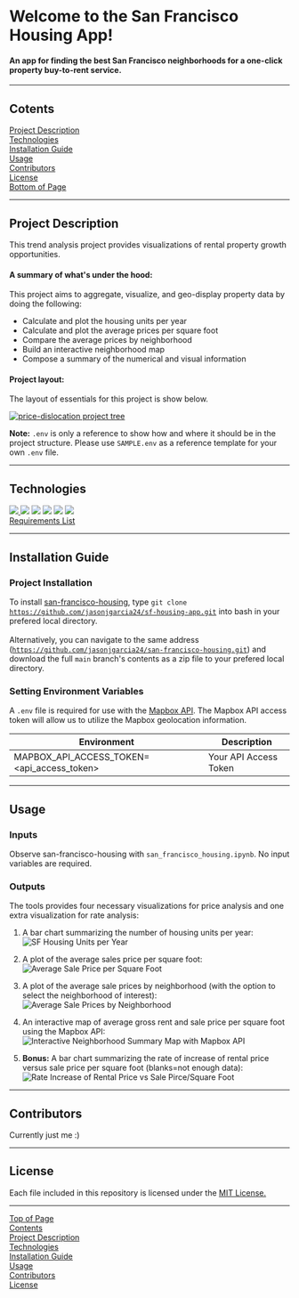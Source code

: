 # <a id="Top-of-Page"> Welcome to the San Francisco Housing App!</a>
#### An app for finding the best San Francisco neighborhoods for a one-click property buy-to-rent service.

***
## <a id="Contents">Cotents</a>
[Project Description](#Project-Description)<br>
[Technologies](#Technologies)<br>
[Installation Guide](#Installation-Guide)<br>
[Usage](#Usage)<br>
[Contributors](#Contributors)<br>
[License](#License)<br>
[Bottom of Page](#Bottom-of-Page)<br>

***
## <a id="Project-Description">Project Description</a>
This trend analysis project provides visualizations of rental property growth opportunities.

#### A summary of what's under the hood:    
This project aims to aggregate, visualize, and geo-display property data by doing the following:
 - Calculate and plot the housing units per year
 - Calculate and plot the average prices per square foot
 - Compare the average prices by neighborhood
 - Build an interactive neighborhood map
 - Compose a summary of the numerical and visual information<br>
 
#### Project layout:
The layout of essentials for this project is show below.
<p><a href="tree.txt"><img src="img/project_tree.png" title="price-dislocation project tree"></a></p>

**Note:** <code>.env</code> is only a reference to show how and where it should be in the project structure. Please use <code>SAMPLE.env</code> as a reference template for your own <code>.env</code> file.

***
## <a id="Technologies">Technologies</a>
<a href="https://docs.python.org/release/3.8.0/" title="https://docs.python.org/release/3.8.0/"><img src="https://img.shields.io/badge/python-3.8%2B-red">
<a href="https://pandas.pydata.org/docs/" title="https://pandas.pydata.org/docs/"><img src="https://img.shields.io/badge/pandas-1.3.1-green"></a>
<a href="https://jupyter-notebook.readthedocs.io/en/stable/" title="https://jupyter-notebook.readthedocs.io/en/stable/"><img src="https://img.shields.io/badge/jupyter--notebook-5.7.11-green"></a>
<a href="https://github.com/theskumar/python-dotenv" title="https://github.com/theskumar/python-dotenv"><img src="https://img.shields.io/badge/python--dotenv-0.19.0-yellowgreen"></a>
<a href="https://github.com/matplotlib/matplotlib" title="https://github.com/matplotlib/matplotlib"><img src="https://img.shields.io/badge/pyviz-2.1.0-orange"></a>
<a href="https://dash.plotly.com/" title="https://dash.plotly.com/"><img src="https://img.shields.io/badge/plotly-4.13.0-orange"></a><br>
<a href="./requirements.txt" title="requirements.txt">Requirements List</a>

***
## <a id="Installation-Guide">Installation Guide</a>
### Project Installation
To install <a href="https://github.com/jasonjgarcia24/sf-housing-app" title="https://github.com/jasonjgarcia24/sf-housing-app">san-francisco-housing</a>, type <code>git clone https://github.com/jasonjgarcia24/sf-housing-app.git</code> into bash in your prefered local directory.<br><br>
Alternatively, you can navigate to the same address (<code>https://github.com/jasonjgarcia24/san-francisco-housing.git</code>) and download the full <code>main</code> branch's contents as a zip file to your prefered local directory.<br>

### Setting Environment Variables
A <code>.env</code> file is required for use with the <a href="https://account.mapbox.com/" target="_blank">Mapbox API</a>. The Mapbox API access token will allow us to utilize the Mapbox geolocation information.

| Environment                                        | Description           |
| -------------------------------------------------- | --------------------- |
| MAPBOX_API_ACCESS_TOKEN= &lt;api_access_token&gt;  | Your API Access Token |

***
## <a id="Usage">Usage</a>
### Inputs
Observe san-francisco-housing with <code>san_francisco_housing.ipynb</code>. No input variables are required.<br>

### Outputs
The tools provides four necessary visualizations for price analysis and one extra visualization for rate analysis:
1. A bar chart summarizing the number of housing units per year:<br>
<img src="./img/results_housing_units_per_year.png" title="SF Housing Units per Year"><br>

2. A plot of the average sales price per square foot:<br>
<img src="./img/results_average_sale-prices_pre_square_foot.png" title="Average Sale Price per Square Foot"><br>

3. A plot of the average sale prices by neighborhood (with the option to select the neighborhood of interest):<br>
<img src="./img/results_average_sale-prices_by_neighborhood.png" title="Average Sale Prices by Neighborhood"><br>

4. An interactive map of average gross rent and sale price per square foot using the Mapbox API:<br>
<img src="./img/results_interactive_neighboorhood_summary_map.png" title="Interactive Neighborhood Summary Map with Mapbox API"><br>
    
5. **Bonus:** A bar chart summarizing the rate of increase of rental price versus sale price per square foot (blanks=not enough data):<br>
<img src="./img/results_rate_increase_rental_price_vs_sale_price.png" title="Rate Increase of Rental Price vs Sale Pirce/Square Foot"><br>

***
## <a id="Contributors">Contributors</a>
Currently just me :)<br>

***
## <a id="License">License</a>
Each file included in this repository is licensed under the <a href="https://github.com/jasonjgarcia24/sf-housing-app/blob/665e34a616f2931f3b9262dfb1115b59c28e7ac1/LICENSE" title="LICENSE">MIT License.</a>

***
[Top of Page](#Top-of-Page)<br>
[Contents](#Contents)<br>
[Project Description](#Project-Description)<br>
[Technologies](#Technologies)<br>
[Installation Guide](#Installation-Guide)<br>
[Usage](#Usage)<br>
[Contributors](#Contributors)<br>
[License](#License)<br>
<a id="Bottom-of-Page"></a>
